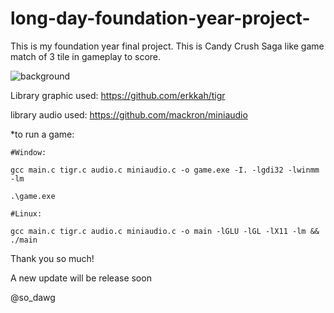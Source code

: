 # long-day-foundation-year-project-
This is my foundation year final project. This is Candy Crush Saga like game match of 3 tile in gameplay to score.

![background](https://github.com/user-attachments/assets/a322728f-f2af-482b-b5a8-e4538bd7238d)



Library graphic used: https://github.com/erkkah/tigr

library audio used: https://github.com/mackron/miniaudio


*to run a game:

    #Window:
    
    gcc main.c tigr.c audio.c miniaudio.c -o game.exe -I. -lgdi32 -lwinmm -lm 
    
    .\game.exe
  
    #Linux:
    
    gcc main.c tigr.c audio.c miniaudio.c -o main -lGLU -lGL -lX11 -lm && ./main

Thank you so much!

A new update will be release soon


@so_dawg
